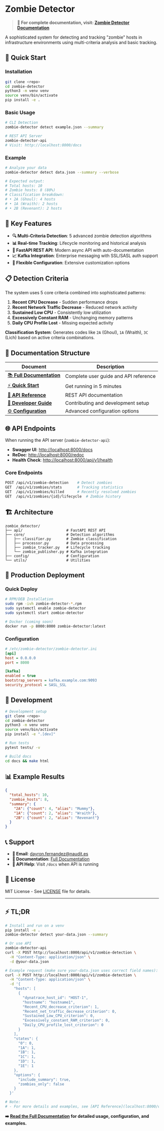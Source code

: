 # Zombie Detector

> **🔗 For complete documentation, visit: [Zombie Detector Documentation](docs/_build/html/index.html)**

A sophisticated system for detecting and tracking "zombie" hosts in infrastructure environments using multi-criteria analysis and basic tracking.

## 🚀 Quick Start

### Installation

```bash
git clone <repo>
cd zombie-detector
python3 -m venv venv
source venv/bin/activate
pip install -e .
```

### Basic Usage

```bash
# CLI Detection
zombie-detector detect example.json --summary

# REST API Server
zombie-detector-api
# Visit: http://localhost:8000/docs
```

### Example

```bash
# Analyze your data
zombie-detector detect data.json --summary --verbose

# Expected output:
# Total hosts: 10
# Zombie hosts: 8 (80%)
# Classification breakdown:
# • 2A (Ghoul): 4 hosts
# • 1A (Wraith): 2 hosts
# • 2B (Revenant): 2 hosts
```

## 🎯 Key Features

- **🔍 Multi-Criteria Detection**: 5 advanced zombie detection algorithms
- **📊 Real-time Tracking**: Lifecycle monitoring and historical analysis
- **🚀 FastAPI REST API**: Modern async API with auto-documentation
- **📈 Kafka Integration**: Enterprise messaging with SSL/SASL auth support
- **🔧 Flexible Configuration**: Extensive customization options

## 📋 Detection Criteria

The system uses 5 core criteria combined into sophisticated patterns:

1. **Recent CPU Decrease** - Sudden performance drops
2. **Recent Network Traffic Decrease** - Reduced network activity  
3. **Sustained Low CPU** - Consistently low utilization
4. **Excessively Constant RAM** - Unchanging memory patterns
5. **Daily CPU Profile Lost** - Missing expected activity

**Classification System**: Generates codes like `2A` (Ghoul), `1A` (Wraith), `3C` (Lich) based on active criteria combinations.

## 📖 Documentation Structure

| Document | Description |
|----------|-------------|
| [📚 **Full Documentation**](docs/_build/html/index.html) | Complete user guide and API reference |
| [⚡ **Quick Start**](docs/_build/html/quickstart.html) | Get running in 5 minutes |
| [🔧 **API Reference**](docs/_build/html/api/index.html) | REST API documentation |
| [🔨 **Developer Guide**](docs/_build/html/developer/index.html) | Contributing and development setup |
| [⚙️ **Configuration**](docs/_build/html/configuration.html) | Advanced configuration options |

## 🌐 API Endpoints

When running the API server (`zombie-detector-api`):

- **Swagger UI**: <http://localhost:8000/docs>
- **ReDoc**: <http://localhost:8000/redoc>
- **Health Check**: <http://localhost:8000/api/v1/health>

### Core Endpoints

```bash
POST /api/v1/zombie-detection    # Detect zombies
GET  /api/v1/zombies/stats       # Tracking statistics  
GET  /api/v1/zombies/killed      # Recently resolved zombies
GET  /api/v1/zombies/{id}/lifecycle  # Zombie history
```

## 🏗️ Architecture

```
zombie_detector/
├── api/                    # FastAPI REST API
├── core/                   # Detection algorithms
│   ├── classifier.py       # Zombie classification
│   ├── processor.py        # Data processing
│   ├── zombie_tracker.py   # Lifecycle tracking
│   └── zombie_publisher.py # Kafka integration
├── config/                 # Configuration
└── utils/                  # Utilities
```

## 🚀 Production Deployment

### Quick Deploy

```bash
# RPM/DEB Installation
sudo rpm -ivh zombie-detector-*.rpm
sudo systemctl enable zombie-detector
sudo systemctl start zombie-detector

# Docker (coming soon)
docker run -p 8000:8000 zombie-detector:latest
```

### Configuration

```ini
# /etc/zombie-detector/zombie-detector.ini
[api]
host = 0.0.0.0
port = 8000

[kafka]
enabled = true
bootstrap_servers = kafka.example.com:9093
security_protocol = SASL_SSL
```

## 🧪 Development

```bash
# Development setup
git clone <repo>
cd zombie-detector
python3 -m venv venv
source venv/bin/activate
pip install -e ".[dev]"

# Run tests
pytest tests/ -v

# Build docs
cd docs && make html
```

## 📊 Example Results

```json
{
  "total_hosts": 10,
  "zombie_hosts": 8,
  "summary": {
    "2A": {"count": 4, "alias": "Mummy"},
    "1A": {"count": 2, "alias": "Wraith"},
    "2B": {"count": 2, "alias": "Revenant"}
  }
}
```

## 📞 Support

- **📧 Email**: [dayron.fernandez@naudit.es](mailto:dayron.fernandez@naudit.es)
- **📖 Documentation**: [Full Documentation](docs/_build/html/index.html)
- **💬 API Help**: Visit `/docs` when API is running

## 📄 License

MIT License - See [LICENSE](LICENSE) file for details.

---

## ⚡ TL;DR

```bash
# Install and run on a venv
pip install -e .
zombie-detector detect your-data.json --summary

# Or use API
zombie-detector-api
curl -X POST http://localhost:8000/api/v1/zombie-detection \
  -H "Content-Type: application/json" \
  -d @your-data.json

# Example request (make sure your-data.json uses correct field names):
curl -X POST http://localhost:8000/api/v1/zombie-detection \
  -H "Content-Type: application/json" \
  -d '{
    "hosts": [
      {
        "dynatrace_host_id": "HOST-1",
        "hostname": "hostname1",
        "Recent_CPU_decrease_criterion": 1,
        "Recent_net_traffic_decrease_criterion": 0,
        "Sustained_Low_CPU_criterion": 0,
        "Excessively_constant_RAM_criterion": 0,
        "Daily_CPU_profile_lost_criterion": 0
      }
    ],
    "states": {
      "0": 0,
      "1A": 1,
      "1B": 1,
      "1C": 1,
      "1D": 1,
      "1E": 1
    },
    "options": {
      "include_summary": true,
      "zombies_only": false
    }
  }'

# Note:
# - For more details and examples, see [API Reference](localhost:8000/docs) when the service is running.
```

**➡️ [Read the Full Documentation](docs/_build/html/index.html) for detailed usage, configuration, and examples.**
